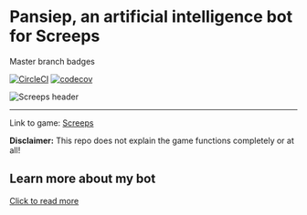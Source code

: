 
# Pansiep, an artificial intelligence bot for Screeps

Master branch badges

[![CircleCI](https://circleci.com/gh/pieterbrandsen/Panda-AI.svg?style=svg)](https://circleci.com/gh/pieterbrandsen/Panda-AI)
[![codecov](https://codecov.io/gh/pieterbrandsen/Panda-AI/branch/master/graph/badge.svg?token=N8HZ9YUDTL)](https://codecov.io/gh/pieterbrandsen/Panda-AI)

![Screeps header](https://cdn.akamai.steamstatic.com/steam/apps/464350/header.jpg)

---
Link to game: [Screeps](https://screeps.com)

**Disclaimer:** This repo does not explain the game functions completely or at all!

## Learn more about my bot

[Click to read more](https://app.milanote.com/1Mig171mcQPp9i?p=SFCEwuM86z2)
